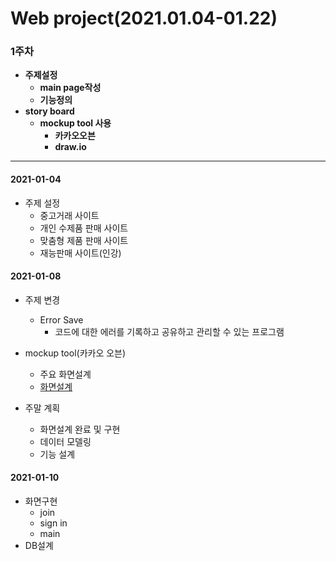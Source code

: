 # Web project(2021.01.04-01.22)

### 1주차 

- **주제설정**
  - **main page작성**
  - **기능정의**
- **story board**
  - **mockup tool 사용**
    - **카카오오븐**
    - **draw.io**

----------------------------------------------------------

 #### 2021-01-04

* 주제 설정
  * 중고거래 사이트
  * 개인 수제품 판매 사이트
  * 맞춤형 제품 판매 사이트
  * 재능판매 사이트(인강)

#### 2021-01-08

* 주제 변경 
  * Error Save
    * 코드에 대한 에러를 기록하고 공유하고 관리할 수 있는 프로그램
* mockup tool(카카오 오븐)
  * 주요 화면설계
  * [화면설계](https://ovenapp.io/project/nD4CsWSDegFXDef5gYYINtoiAWFvZ8Hk#UXTuW)

* 주말 계획
  * 화면설계 완료 및 구현
  * 데이터 모델링
  * 기능 설계

#### 2021-01-10

* 화면구현
  * join
  * sign in
  * main
* DB설계

